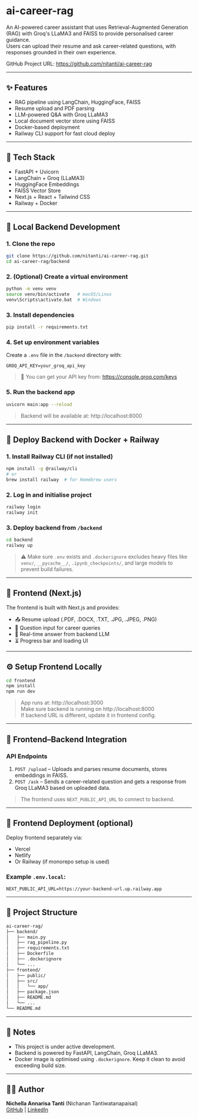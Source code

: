 # ai-career-rag

An AI-powered career assistant that uses Retrieval-Augmented Generation (RAG) with Groq's LLaMA3 and FAISS to provide personalised career guidance.  
Users can upload their resume and ask career-related questions, with responses grounded in their own experience.

GitHub Project URL: https://github.com/nitanti/ai-career-rag

---

## ✨ Features

- RAG pipeline using LangChain, HuggingFace, FAISS
- Resume upload and PDF parsing
- LLM-powered Q&A with Groq LLaMA3
- Local document vector store using FAISS
- Docker-based deployment
- Railway CLI support for fast cloud deploy

---

## 🧠 Tech Stack

- FastAPI + Uvicorn
- LangChain + Groq (LLaMA3)
- HuggingFace Embeddings
- FAISS Vector Store
- Next.js + React + Tailwind CSS
- Railway + Docker

---

## 🧪 Local Backend Development

### 1. Clone the repo

```bash
git clone https://github.com/nitanti/ai-career-rag.git
cd ai-career-rag/backend
```

### 2. (Optional) Create a virtual environment

```bash
python -m venv venv
source venv/bin/activate   # macOS/Linux
venv\Scripts\activate.bat  # Windows
```

### 3. Install dependencies

```bash
pip install -r requirements.txt
```

### 4. Set up environment variables

Create a `.env` file in the `/backend` directory with:

```env
GROQ_API_KEY=your_groq_api_key
```

> 🔑 You can get your API key from: https://console.groq.com/keys

### 5. Run the backend app

```bash
uvicorn main:app --reload
```

> Backend will be available at: http://localhost:8000

---

## 🐳 Deploy Backend with Docker + Railway

### 1. Install Railway CLI (if not installed)

```bash
npm install -g @railway/cli
# or
brew install railway  # for Homebrew users
```

### 2. Log in and initialise project

```bash
railway login
railway init
```

### 3. Deploy backend from `/backend`

```bash
cd backend
railway up
```

> ⚠️ Make sure `.env` exists and `.dockerignore` excludes heavy files like `venv/`, `__pycache__/`, `.ipynb_checkpoints/`, and large models to prevent build failures.

---

## 🧩 Frontend (Next.js)

The frontend is built with Next.js and provides:

- 📤 Resume upload (.PDF, .DOCX, .TXT, .JPG, .JPEG, .PNG)
- 💬 Question input for career queries
- 🧠 Real-time answer from backend LLM
- ⏳ Progress bar and loading UI

---

## ⚙️ Setup Frontend Locally

```bash
cd frontend
npm install
npm run dev
```

> App runs at: http://localhost:3000  
> Make sure backend is running on http://localhost:8000  
> If backend URL is different, update it in frontend config.

---

## 🔗 Frontend–Backend Integration

### API Endpoints

1. `POST /upload` – Uploads and parses resume documents, stores embeddings in FAISS.  
2. `POST /ask` – Sends a career-related question and gets a response from Groq LLaMA3 based on uploaded data.

> The frontend uses `NEXT_PUBLIC_API_URL` to connect to backend.

---

## 🚀 Frontend Deployment (optional)

Deploy frontend separately via:

- Vercel  
- Netlify  
- Or Railway (if monorepo setup is used)

### Example `.env.local`:

```env
NEXT_PUBLIC_API_URL=https://your-backend-url.up.railway.app
```

---

## 📁 Project Structure

```bash
ai-career-rag/
├── backend/
│   ├── main.py
│   ├── rag_pipeline.py
│   ├── requirements.txt
│   ├── Dockerfile
│   ├── .dockerignore
│   └── ...
├── frontend/
│   ├── public/
│   ├── src/
│   │   └── app/
│   ├── package.json
│   ├── README.md
│   └── ...
└── README.md
```

---

## 📌 Notes

- This project is under active development.
- Backend is powered by FastAPI, LangChain, Groq LLaMA3.
- Docker image is optimised using `.dockerignore`. Keep it clean to avoid exceeding build size.

---

## 👩‍💻 Author

**Nichella Annarisa Tanti** (Nichanan Tantiwatanapaisal)  
[GitHub](https://github.com/nitanti) | [LinkedIn](https://www.linkedin.com/in/nichellatanti/)